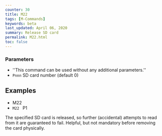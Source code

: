 ```yaml
---
counter: 30
title: M22
tags: [M-Commands] 
keywords: beta 
last_updated: April 06, 2020 
summary: Release SD card 
permalink: M22.html
toc: false 
---
```



### Parameters

* ''This command can be used without any additional parameters.''
* `Pnnn` SD card number (default 0)

## Examples

* M22
* ` M22  ` P1

The specified SD card is released, so further (accidental) attempts to read from it are guaranteed to fail. Helpful, but not mandatory before removing the card physically.

